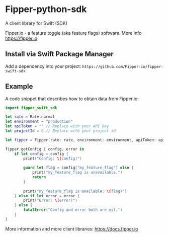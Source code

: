 # Fipper-python-sdk
A client library for Swift (SDK)

Fipper.io - a feature toggle (aka feature flags) software. More info https://fipper.io

## Install via Swift Package Manager
Add a dependency into your project: `https://github.com/Fipper-io/fipper-swift-sdk`

## Example

A code snippet that describes how to obtain data from Fipper.io:
```swift
import fipper_swift_sdk

let rate = Rate.normal
let environment = "production"
let apiToken = "" // Replace with your API key
let projectId = 0 // Replace with your project id

let fipper = Fipper(rate: rate, environment: environment, apiToken: apiToken, projectId: projectId)

fipper.getConfig { config, error in
    if let config = config {
        print("Config: \(config)")
        
        guard let flag = config["my_feature_flag"] else {
            print("my_feature_flag is unavailable.")
            return
        }
        
        print("my_feature_flag is available: \(flag)")
    } else if let error = error {
        print("Error: \(error)")
    } else {
        fatalError("Config and error both are nil.")
    }
}
```

More information and more client libraries: https://docs.fipper.io
